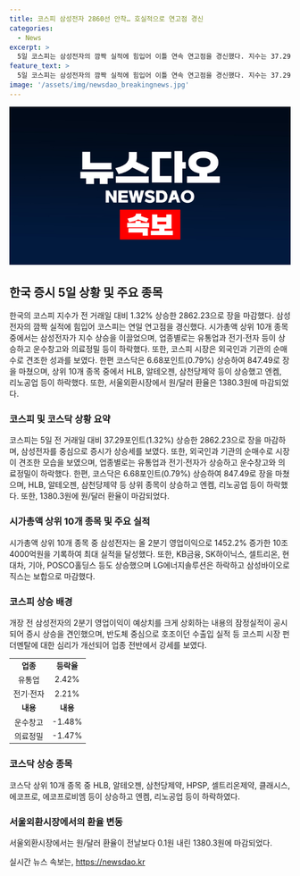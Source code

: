 ```yaml
---
title: 코스피 삼성전자 2860선 안착… 호실적으로 연고점 경신
categories:
  - News
excerpt: >
  5일 코스피는 삼성전자의 깜짝 실적에 힘입어 이틀 연속 연고점을 경신했다. 지수는 37.29포인트(1.32%) 상승한 2862.23으로 마감했고, 업종별로는 유통업, 전기·전자 등이 상승했으며 삼성전자의 지수 상승을 이끌었다. 삼성전자의 올 2분기 영업이익은 작년 동기 대비 1452.2% 증가한 10조4000억원으로 최대 실적을 기록했고, 코스닥은 6.68포인트(0.79%) 상승한 847.49로 마감했다.
feature_text: >
  5일 코스피는 삼성전자의 깜짝 실적에 힘입어 이틀 연속 연고점을 경신했다. 지수는 37.29포인트(1.32%) 상승한 2862.23으로 마감했고, 업종별로는 유통업, 전기·전자 등이 상승했으며 삼성전자의 지수 상승을 이끌었다. 삼성전자의 올 2분기 영업이익은 작년 동기 대비 1452.2% 증가한 10조4000억원으로 최대 실적을 기록했고, 코스닥은 6.68포인트(0.79%) 상승한 847.49로 마감했다.
image: '/assets/img/newsdao_breakingnews.jpg'
---
```


<p><img src="/assets/img/newsdao_breakingnews.jpg" alt="ontimetimes 속보" /></p>

<h2 data-ke-size="size26">한국 증시 5일 상황 및 주요 종목</h2>

<p data-ke-size="size16">한국의 코스피 지수가 전 거래일 대비 1.32% 상승한 2862.23으로 장을 마감했다. 삼성전자의 깜짝 실적에 힘입어 코스피는 연일 연고점을 경신했다. 시가총액 상위 10개 종목 중에서는 삼성전자가 지수 상승을 이끌었으며, 업종별로는 유통업과 전기·전자 등이 상승하고 운수창고와 의료정밀 등이 하락했다. 또한, 코스피 시장은 외국인과 기관의 순매수로 견조한 성과를 보였다. 한편 코스닥은 6.68포인트(0.79%) 상승하여 847.49로 장을 마쳤으며, 상위 10개 종목 중에서 HLB, 알테오젠, 삼천당제약 등이 상승했고 엔켐, 리노공업 등이 하락했다. 또한, 서울외환시장에서 원/달러 환율은 1380.3원에 마감되었다.</p>

<h3 data-ke-size="size24">코스피 및 코스닥 상황 요약</h3>

<p data-ke-size="size16">코스피는 5일 전 거래일 대비 37.29포인트(1.32%) 상승한 2862.23으로 장을 마감하며, 삼성전자를 중심으로 증시가 상승세를 보였다. 또한, 외국인과 기관의 순매수로 시장이 견조한 모습을 보였으며, 업종별로는 유통업과 전기·전자가 상승하고 운수창고와 의료정밀이 하락했다. 한편, 코스닥은 6.68포인트(0.79%) 상승하여 847.49로 장을 마쳤으며, HLB, 알테오젠, 삼천당제약 등 상위 종목이 상승하고 엔켐, 리노공업 등이 하락했다. 또한, 1380.3원에 원/달러 환율이 마감되었다.</p>

<h3 data-ke-size="size24">시가총액 상위 10개 종목 및 주요 실적</h3>

<p data-ke-size="size16">시가총액 상위 10개 종목 중 삼성전자는 올 2분기 영업이익으로 1452.2% 증가한 10조4000억원을 기록하여 최대 실적을 달성했다. 또한, KB금융, SK하이닉스, 셀트리온, 현대차, 기아, POSCO홀딩스 등도 상승했으며 LG에너지솔루션은 하락하고 삼성바이오로직스는 보합으로 마감했다.</p>

<h3 data-ke-size="size24">코스피 상승 배경</h3>

<p data-ke-size="size16">개장 전 삼성전자의 2분기 영업이익이 예상치를 크게 상회하는 내용의 잠정실적이 공시되어 증시 상승을 견인했으며, 반도체 중심으로 호조이던 수출입 실적 등 코스피 시장 펀더멘탈에 대한 심리가 개선되어 업종 전반에서 강세를 보였다.</p>

<table>
    <tbody>
        <tr>
            <td style="text-align: center; height: 17px;"><b>업종</b></td>
            <td style="text-align: center; height: 17px;"><b>등락율</b></td>
        </tr>
        <tr>
            <td style="text-align: center; height: 17px;">유통업</td>
            <td style="text-align: center; height: 17px;">2.42%</td>
        </tr>
        <tr>
            <td style="text-align: center; height: 17px;">전기·전자</td>
            <td style="text-align: center; height: 17px;">2.21%</td>
        </tr>
        <tr>
            <td style="text-align: center; height: 17px;"><b>내용</b></td>
            <td style="text-align: center; height: 17px;"><b>내용</b></td>
        </tr>
        <tr>
            <td style="text-align: center; height: 17px;">운수창고</td>
            <td style="text-align: center; height: 17px;">-1.48%</td>
        </tr>
        <tr>
            <td style="text-align: center; height: 17px;">의료정밀</td>
            <td style="text-align: center; height: 17px;">-1.47%</td>
        </tr>
    </tbody>
</table>

<h3 data-ke-size="size24">코스닥 상승 종목</h3>

<p data-ke-size="size16">코스닥 상위 10개 종목 중 HLB, 알테오젠, 삼천당제약, HPSP, 셀트리온제약, 클래시스, 에코프로, 에코프로비엠 등이 상승하고 엔켐, 리노공업 등이 하락하였다.</p>

<h3 data-ke-size="size24">서울외환시장에서의 환율 변동</h3>

<p data-ke-size="size16">서울외환시장에서는 원/달러 환율이 전날보다 0.1원 내린 1380.3원에 마감되었다.</p>
실시간 뉴스 속보는, <a href="https://newsdao.kr" rel="dofollow">https://newsdao.kr</a>


